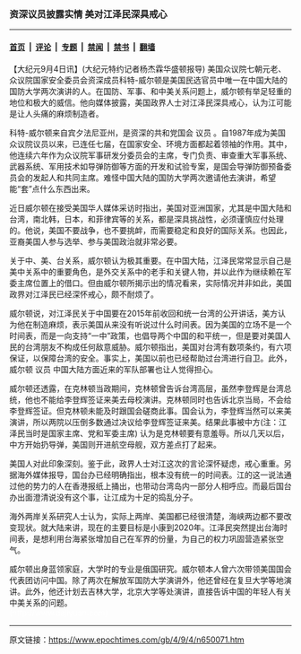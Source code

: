 ### 资深议员披露实情 美对江泽民深具戒心

---

#### [首页](../../../..?n650071) &nbsp;|&nbsp; [评论](../../../../../epoch-comment?n650071) &nbsp;|&nbsp; [专题](../../../../../epoch-special?n650071) &nbsp;|&nbsp; [禁闻](../../../../../epoch-news?n650071) &nbsp;|&nbsp; [禁书](../../../../../books?n650071) &nbsp;|&nbsp; [翻墙](https://github.com/gfw-breaker/nogfw/blob/master/README.md?n650071)


<div class="post_content" id="artbody" itemprop="articleBody">
 <!-- article content begin -->
 <p>
  【大纪元9月4日讯】(大纪元特约记者杨杰霖华盛顿报导) 美国众议院七朝元老、众议院国家安全委员会资深成员科特-威尔顿是美国民选官员中唯一在中国大陆的国防大学两次演讲的人。在国防、军事、和中美关系问题上，威尔顿有举足轻重的地位和极大的威信。他向媒体披露，美国政界人士对江泽民深具戒心，认为江可能是让人头痛的麻烦制造者。
 </p>
 <p>
  科特-威尔顿来自宾夕法尼亚州，是资深的共和党国会
  <ok href="https://www.epochtimes.com/gb/tag/%E8%AE%AE%E5%91%98.html">
   议员
  </ok>
  。自1987年成为美国众议院议员以来，已连任七届，在国家安全、环境方面都起着领袖的作用。其中，他连续六年作为众议院军事研发分委员会的主席，专门负责、审查重大军事系统、武器系统、军用技术如导弹防御等方面的开发和试验专案，是国会导弹防御预备委员会的发起人和共同主席。难怪中国大陆的国防大学两次邀请他去演讲，希望能“套”点什么东西出来。
 </p>
 <p>
  近日威尔顿在接受美国华人媒体采访时指出，美国对亚洲国家，尤其是中国大陆和台湾，南北韩，日本，和菲律宾等的关系，都是深具挑战性，必须谨慎应付处理的。他说，美国不要战争，也不要挑衅，而需要稳定和良好的国际关系。也因此，亚裔美国人参与选举、参与美国政治就非常必要。
 </p>
 <p>
  关于中、美、台关系，威尔顿认为极其重要。在中国大陆，江泽民常常显示自己是美中关系中的重要角色，是外交关系中的老手和关键人物，并以此作为继续赖在军委主席位置上的借口。但由威尔顿所揭示出的情况看来，实际情况并非如此，美国政界对江泽民已经深怀戒心，颇不耐烦了。
 </p>
 <p>
  威尔顿说，对江泽民关于中国要在2015年前收回和统一台湾的公开讲话，美方认为他在制造麻烦，表示美国从来没有听说过什么时间表。因为美国的立场不是一个时间表，而是一向支持“一中”政策，也倡导两个中国的和平统一，但是要对美国人民的台湾朋友不构成任何敌意威胁。威尔顿指出，美国对台湾有数项条约，有六项保证，以保障台湾的安全。事实上，美国以前也已经帮助过台湾进行自卫。此外，威尔顿
  <ok href="https://www.epochtimes.com/gb/tag/%E8%AE%AE%E5%91%98.html">
   议员
  </ok>
  中国大陆方面近来的军队部署也让人觉得担心。
 </p>
 <p>
  威尔顿还透露，在克林顿当政期间，克林顿曾告诉台湾高层，虽然李登辉是台湾总统，他也不能给李登辉签证来美去母校演讲。克林顿同时也告诉北京当局，不会给李登辉签证。但克林顿未能及时跟国会磋商此事。国会认为，李登辉当然可以来美演讲，所以两院以压倒多数通过决议给李登辉签证来美。结果此事被中方(注：江泽民当时是国家主席、党和军委主席) 认为是克林顿要有意羞辱。所以几天以后，中方开始扔导弹，美国则开进航空母舰，双方差点打了起来。
 </p>
 <p>
  美国人对此印象深刻。鉴于此，政界人士对江这次的言论深怀疑虑，戒心重重。另据海外媒体报导，国台办已经明确指出，根本没有统一的时间表。江的这一说法通过他的势力的人在香港报纸上捅出，也带动台湾岛内一部分人相呼应。而最后国台办出面澄清说没有这个事，让江成为十足的捣乱分子。
 </p>
 <p>
  海外两岸关系研究人士认为，实际上两岸、美国都已经很清楚，海峡两边都不要改变现状。就大陆来讲，现在的主要目标是小康到2020年。江泽民突然提出台海时间表，是想利用台海紧张增加自己在军界的份量，为自己的权力巩固营造紧张空气。
 </p>
 <p>
  威尔顿出身蓝领家庭，大学时的专业是俄国研究。威尔顿本人曾六次带领美国国会代表团访问中国。除了两次在解放军国防大学演讲外，他还曾经在复旦大学等地演讲。此外，他还计划去吉林大学，北京大学等处演讲，直接告诉中国的年轻人有关中美关系的问题。
  <br/>
  <font color="#ffffff">
   (http://www.dajiyuan.com)
  </font>
 </p>
 <!-- article content end -->
 <div id="below_article_ad">
 </div>
</div>


---

原文链接：https://www.epochtimes.com/gb/4/9/4/n650071.htm